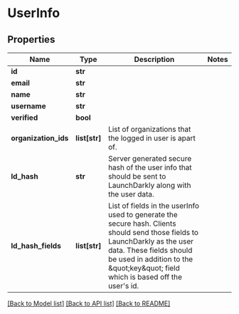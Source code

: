 # UserInfo

## Properties
Name | Type | Description | Notes
------------ | ------------- | ------------- | -------------
**id** | **str** |  | 
**email** | **str** |  | 
**name** | **str** |  | 
**username** | **str** |  | 
**verified** | **bool** |  | 
**organization_ids** | **list[str]** | List of organizations that the logged in user is apart of. | 
**ld_hash** | **str** | Server generated secure hash of the user info that should be sent to LaunchDarkly along with the user data. | 
**ld_hash_fields** | **list[str]** | List of fields in the userInfo used to generate the secure hash. Clients should send those fields to LaunchDarkly as the user data. These fields should be used in addition to the \&quot;key\&quot; field which is based off the user&#39;s id. | 

[[Back to Model list]](../README.md#documentation-for-models) [[Back to API list]](../README.md#documentation-for-api-endpoints) [[Back to README]](../README.md)


